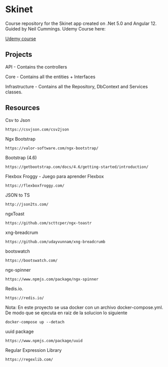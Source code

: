 # Skinet
Course repository for the Skinet app created on .Net 5.0 and Angular 12.
Guided by Neil Cummings. Udemy Course here:

[Udemy course](https://www.udemy.com/course/learn-to-build-an-e-commerce-app-with-net-core-and-angular/?couponCode=FD17A0D1131925BE0179)

## Projects

API - Contains the controllers

Core - Contains all the entities + Interfaces

Infrastructure - Contains all the Repository, DbContext and Services classes.

## Resources

Csv to Json
```
https://csvjson.com/csv2json
```

Ngx Bootstrap
```
https://valor-software.com/ngx-bootstrap/
```

Bootstrap (4.6)
```
https://getbootstrap.com/docs/4.6/getting-started/introduction/
```

Flexbox Froggy - Juego para aprender Flexbox
```
https://flexboxfroggy.com/
```

JSON to TS
```
http://json2ts.com/
```

ngxToast
```
https://github.com/scttcper/ngx-toastr
```

xng-breadcrum
```
https://github.com/udayvunnam/xng-breadcrumb
```

bootswatch
```
https://bootswatch.com/
```

ngx-spinner
```
https://www.npmjs.com/package/ngx-spinner
```

Redis.io. 
```
https://redis.io/
```

Nota: En este proyecto se usa docker con un archivo docker-compose.yml.
De modo que se ejecuta en raiz de la solucion lo siguiente
```
docker-compose up --detach
```

uuid package
```
https://www.npmjs.com/package/uuid
```

Regular Expression Library
```
https://regexlib.com/
```

